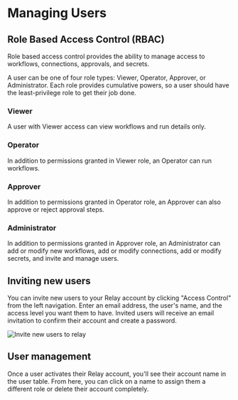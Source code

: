# Managing Users

## Role Based Access Control (RBAC)
Role based access control provides the ability to manage access to workflows, connections, approvals, and secrets.

A user can be one of four role types: Viewer, Operator, Approver, or Administrator. Each role provides cumulative powers, so a user should have the least-privilege role to get their job done.

### Viewer
A user with Viewer access can view workflows and run details only.

### Operator
In addition to permissions granted in Viewer role, an Operator can run workflows.

### Approver
In addition to permissions granted in Operator role, an Approver can also approve or reject approval steps.

### Administrator
In addition to permissions granted in Approver role, an Administrator can add or modify new workflows, add or modify connections, add or modify secrets, and invite and manage users.

## Inviting new users
You can invite new users to your Relay account by clicking "Access Control" from the left navigation. Enter an email address, the user's name, and the access level you want them to have. Invited users will receive an email invitation to confirm their account and create a password.

![Invite new users to relay](images/invite-users.gif)

## User management

Once a user activates their Relay account, you'll see their account name in the user table. From here, you can click on a name to assign them a different role or delete their account completely.